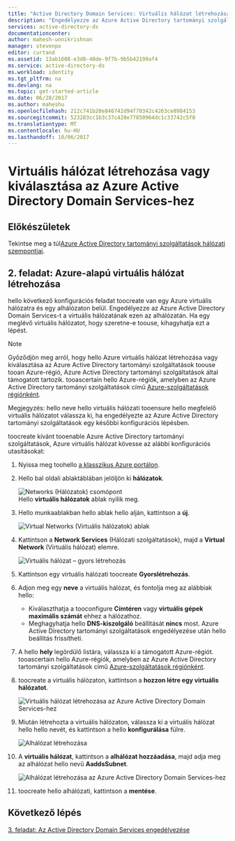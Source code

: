 ```yaml
---
title: "Active Directory Domain Services: Virtuális hálózat létrehozása vagy kiválasztása | Microsoft Docs"
description: "Engedélyezze az Azure Active Directory tartományi szolgáltatások hello klasszikus Azure portál használatával"
services: active-directory-ds
documentationcenter: 
author: mahesh-unnikrishnan
manager: stevenpo
editor: curtand
ms.assetid: 13ab1608-e3d8-40de-9f7b-9b5b42199af4
ms.service: active-directory-ds
ms.workload: identity
ms.tgt_pltfrm: na
ms.devlang: na
ms.topic: get-started-article
ms.date: 06/28/2017
ms.author: maheshu
ms.openlocfilehash: 212c741b20e846742d94f70342c4263ce8984153
ms.sourcegitcommit: 523283cc1b3c37c428e77850964dc1c33742c5f0
ms.translationtype: MT
ms.contentlocale: hu-HU
ms.lasthandoff: 10/06/2017
---
```

# <a name="create-or-select-a-virtual-network-for-azure-active-directory-domain-services"></a>Virtuális hálózat létrehozása vagy kiválasztása az Azure Active Directory Domain Services-hez
## <a name="before-you-begin"></a>Előkészületek
Tekintse meg a túl[Azure Active Directory tartományi szolgáltatások hálózati szempontjai](active-directory-ds-networking.md).

## <a name="task-2-create-an-azure-virtual-network"></a>2. feladat: Azure-alapú virtuális hálózat létrehozása
hello következő konfigurációs feladat toocreate van egy Azure virtuális hálózatra és egy alhálózaton belül. Engedélyezze az Azure Active Directory Domain Services-t a virtuális hálózatának ezen az alhálózatán. Ha egy meglévő virtuális hálózatot, hogy szeretne-e toouse, kihagyhatja ezt a lépést.

> [!NOTE]
> Győződjön meg arról, hogy hello Azure virtuális hálózat létrehozása vagy kiválasztása az Azure Active Directory tartományi szolgáltatások toouse tooan Azure-régió, Azure Active Directory tartományi szolgáltatások által támogatott tartozik. tooascertain hello Azure-régiók, amelyben az Azure Active Directory tartományi szolgáltatások című [Azure-szolgáltatások régiónként](https://azure.microsoft.com/regions/#services/).
>
>Megjegyzés: hello neve hello virtuális hálózati tooensure hello megfelelő virtuális hálózatot válassza ki, ha engedélyezte az Azure Active Directory tartományi szolgáltatások egy későbbi konfigurációs lépésben.


toocreate kívánt tooenable Azure Active Directory tartományi szolgáltatások, Azure virtuális hálózat kövesse az alábbi konfigurációs utasításokat:

1. Nyissa meg toohello [a klasszikus Azure portálon](https://manage.windowsazure.com).
2. Hello bal oldali ablaktáblában jelöljön ki **hálózatok**.

    ![Networks (Hálózatok) csomópont](./media/active-directory-domain-services-getting-started/networks-node.png)  
    Hello **virtuális hálózatok** ablak nyílik meg.
3. Hello munkaablakban hello ablak hello alján, kattintson a **új**.

    ![Virtual Networks (Virtuális hálózatok) ablak](./media/active-directory-domain-services-getting-started/virtual-networks.png)
4. Kattintson a **Network Services** (Hálózati szolgáltatások), majd a **Virtual Network** (Virtuális hálózat) elemre.

    ![Virtuális hálózat – gyors létrehozás](./media/active-directory-domain-services-getting-started/virtual-network-quickcreate.png)
5. Kattintson egy virtuális hálózati toocreate **Gyorslétrehozás**.

6. Adjon meg egy **neve** a virtuális hálózat, és fontolja meg az alábbiak hello:
    * Kiválaszthatja a tooconfigure **Címtéren** vagy **virtuális gépek maximális számát** ehhez a hálózathoz.
    * Meghagyhatja hello **DNS-kiszolgáló** beállítását **nincs** most. Azure Active Directory tartományi szolgáltatások engedélyezése után hello beállítás frissítheti.
7. A hello **hely** legördülő listára, válassza ki a támogatott Azure-régiót.  
    tooascertain hello Azure-régiók, amelyben az Azure Active Directory tartományi szolgáltatások című [Azure-szolgáltatások régiónként](https://azure.microsoft.com/regions/#services/).
8. toocreate a virtuális hálózaton, kattintson a **hozzon létre egy virtuális hálózatot**.

    ![Virtuális hálózat létrehozása az Azure Active Directory Domain Services-hez](./media/active-directory-domain-services-getting-started/create-vnet.png)
9. Miután létrehozta a virtuális hálózaton, válassza ki a virtuális hálózat hello hello nevét, és kattintson a hello **konfigurálása** fülre.

    ![Alhálózat létrehozása](./media/active-directory-domain-services-getting-started/create-vnet-properties.png)
10. A **virtuális hálózat**, kattintson a **alhálózat hozzáadása**, majd adja meg az alhálózat hello nevű **AaddsSubnet**.

    ![Alhálózat létrehozása az Azure Active Directory Domain Services-hez](./media/active-directory-domain-services-getting-started/create-vnet-add-subnet.png)

11. toocreate hello alhálózati, kattintson a **mentése**.


## <a name="next-step"></a>Következő lépés
[3. feladat: Az Active Directory Domain Services engedélyezése](active-directory-ds-getting-started-enableaadds.md)

